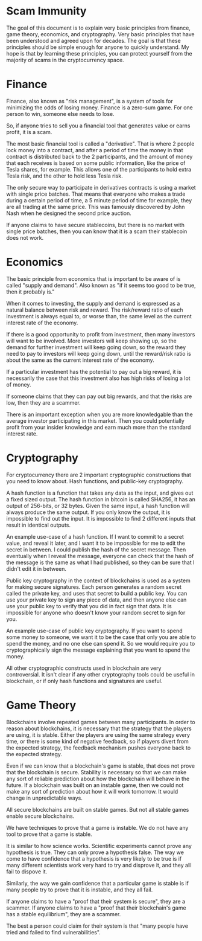 Scam Immunity
========

The goal of this document is to explain very basic principles from finance, game theory, economics, and cryptography. Very basic principles that have been understood and agreed upon for decades.
The goal is that these principles should be simple enough for anyone to quickly understand.
My hope is that by learning these principles, you can protect yourself from the majority of scams in the cryptocurrency space.

Finance
========

Finance, also known as "risk management", is a system of tools for minimizing the odds of losing money. Finance is a zero-sum game. For one person to win, someone else needs to lose.

So, if anyone tries to sell you a financial tool that generates value or earns profit, it is a scam.

The most basic financial tool is called a "derivative". That is where 2 people lock money into a contract, and after a period of time the money in that contract is distributed back to the 2 participants, and the amount of money that each receives is based on some public information, like the price of Tesla shares, for example. This allows one of the participants to hold extra Tesla risk, and the other to hold less Tesla risk.

The only secure way to participate in derivatives contracts is using a market with single price batches. That means that everyone who makes a trade during a certain period of time, a 5 minute period of time for example, they are all trading at the same price. This was famously discovered by John Nash when he designed the second price auction.

If anyone claims to have secure stablecoins, but there is no market with single price batches, then you can know that it is a scam their stablecoin does not work.

Economics
======

The basic principle from economics that is important to be aware of is called "supply and demand".
Also known as "if it seems too good to be true, then it probably is."

When it comes to investing, the supply and demand is expressed as a natural balance between risk and reward.
The risk/reward ratio of each investment is always equal to, or worse than, the same level as the current interest rate of the economy.

If there is a good opportunity to profit from investment, then many investors will want to be involved. More investors will keep showing up, so the demand for further investment will keep going down, so the reward they need to pay to investors will keep going down, until the reward/risk ratio is about the same as the current interest rate of the economy.

If a particular investment has the potential to pay out a big reward, it is necessarily the case that this investment also has high risks of losing a lot of money.

If someone claims that they can pay out big rewards, and that the risks are low, then they are a scammer.

There is an important exception when you are more knowledgable than the average investor participating in this market. Then you could potentially profit from your insider knowledge and earn much more than the standard interest rate.

Cryptography
========

For cryptocurrency there are 2 important cryptographic constructions that you need to know about. Hash functions, and public-key cryptography.

A hash function is a function that takes any data as the input, and gives out a fixed sized output. The hash function in bitcoin is called SHA256, it has an output of 256-bits, or 32 bytes.
Given the same input, a hash function will always produce the same output.
If you only know the output, it is impossible to find out the input.
It is impossible to find 2 different inputs that result in identical outputs.

An example use-case of a hash function. If I want to commit to a secret value, and reveal it later, and I want it to be impossible for me to edit the secret in between.
I could publish the hash of the secret message. Then eventually when I reveal the message, everyone can check that the hash of the message is the same as what I had published, so they can be sure that I didn't edit it in between.

Public key cryptography in the context of blockchains is used as a system for making secure signatures. Each person generates a random secret called the private key, and uses that secret to build a public key.
You can use your private key to sign any piece of data, and then anyone else can use your public key to verify that you did in fact sign that data.
It is impossible for anyone who doesn't know your random secret to sign for you.

An example use-case of public key cryptography. If you want to spend some money to someone, we want it to be the case that only you are able to spend the money, and no one else can spend it. So we would require you to cryptographically sign the message explaining that you want to spend the money.

All other cryptographic constructs used in blockchain are very controversial. It isn't clear if any other cryptography tools could be useful in blockchain, or if only hash functions and signatures are useful.

Game Theory
=========

Blockchains involve repeated games between many participants. In order to reason about blockchains, it is necessary that the strategy that the players are using, it is stable. Either the players are using the same strategy every time, or there is some kind of negative feedback, so if players divert from the expected strategy, the feedback mechanism pushes everyone back to the expected strategy.

Even if we can know that a blockchain's game is stable, that does not prove that the blockchain is secure. Stability is necessary so that we can make any sort of reliable prediction about how the blockchain will behave in the future. If a blockchain was built on an instable game, then we could not make any sort of prediction about how it will work tomorrow. It would change in unpredictable ways.

All secure blockchains are built on stable games. But not all stable games enable secure blockchains.

We have techniques to prove that a game is instable.
We do not have any tool to prove that a game is stable.

It is similar to how science works. Scientific experiments cannot prove any hypothesis is true. They can only prove a hypothesis false. The way we come to have confidence that a hypothesis is very likely to be true is if many different scientists work very hard to try and disprove it, and they all fail to dispove it. 

Similarly, the way we gain confidence that a particular game is stable is if many people try to prove that it is instable, and they all fail.

If anyone claims to have a "proof that their system is secure", they are a scammer.
If anyone claims to have a "proof that their blockchain's game has a stable equilibrium", they are a scammer.

The best a person could claim for their system is that "many people have tried and failed to find vulnerabilities".

